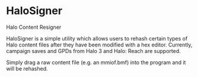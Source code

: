 HaloSigner
==========

Halo Content Resigner

HaloSigner is a simple utility which allows users to rehash certain types of Halo content files after they have been modified with a hex editor.
Currently, campaign saves and GPDs from Halo 3 and Halo: Reach are supported.

Simply drag a raw content file (e.g. an mmiof.bmf) into the program and it will be rehashed.